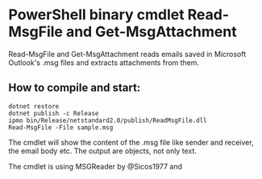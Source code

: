 PowerShell binary cmdlet Read-MsgFile and Get-MsgAttachment
===========================================================

Read-MsgFile and Get-MsgAttachment reads emails saved in Microsoft Outlook's .msg files and extracts attachments from them.


How to compile and start:
-------------------------

```
dotnet restore
dotnet publish -c Release
ipmo bin/Release/netstandard2.0/publish/ReadMsgFile.dll
Read-MsgFile -File sample.msg 
```

The cmdlet will show the content of the .msg file like sender and receiver, the email body etc. The output are objects, not only text.

The cmdlet is using MSGReader by @Sicos1977 and 

